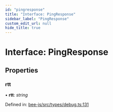 ```yaml
---
id: "pingresponse"
title: "Interface: PingResponse"
sidebar_label: "PingResponse"
custom_edit_url: null
hide_title: true
---
```


# Interface: PingResponse

## Properties

### rtt

• **rtt**: *string*

Defined in: [bee-js/src/types/debug.ts:131](https://github.com/ethersphere/bee-js/blob/8087a81/src/types/debug.ts#L131)
